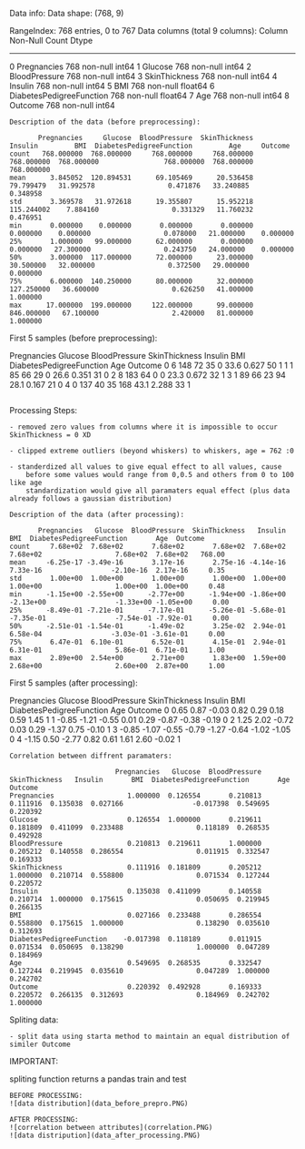 Data info: Data shape: (768, 9)

RangeIndex: 768 entries, 0 to 767
Data columns (total 9 columns):
   Column                    Non-Null Count  Dtype
---  ------                    --------------  -----
0   Pregnancies               768 non-null    int64
1   Glucose                   768 non-null    int64
2   BloodPressure             768 non-null    int64
3   SkinThickness             768 non-null    int64
4   Insulin                   768 non-null    int64
5   BMI                       768 non-null    float64
6   DiabetesPedigreeFunction  768 non-null    float64
7   Age                       768 non-null    int64
8   Outcome                   768 non-null    int64
~~~~~~~~~~~~~~~~~~~~~~~~~~~~~~~~~~~~~~~~~~~~~~~~~~~~~~~~~~~~~~~~~~~~~~~~~~~~~~~~~~~~~~~~~~~~~~~~~~~~~~~~~~~~~~~~~~~~~~~~~~~~~~~~~~~~~~
Description of the data (before preprocessing):

       Pregnancies     Glucose  BloodPressure  SkinThickness     Insulin         BMI  DiabetesPedigreeFunction         Age     Outcome
count   768.000000  768.000000     768.000000     768.000000  768.000000  768.000000                768.000000  768.000000  768.000000
mean      3.845052  120.894531      69.105469      20.536458   79.799479   31.992578                  0.471876   33.240885    0.348958
std       3.369578   31.972618      19.355807      15.952218  115.244002    7.884160                  0.331329   11.760232    0.476951
min       0.000000    0.000000       0.000000       0.000000    0.000000    0.000000                  0.078000   21.000000    0.000000
25%       1.000000   99.000000      62.000000       0.000000    0.000000   27.300000                  0.243750   24.000000    0.000000
50%       3.000000  117.000000      72.000000      23.000000   30.500000   32.000000                  0.372500   29.000000    0.000000
75%       6.000000  140.250000      80.000000      32.000000  127.250000   36.600000                  0.626250   41.000000    1.000000
max      17.000000  199.000000     122.000000      99.000000  846.000000   67.100000                  2.420000   81.000000    1.000000
~~~~~~~~~~~~~~~~~~~~~~~~~~~~~~~~~~~~~~~~~~~~~~~~~~~~~~~~~~~~~~~~~~~~~~~~~~~~~~~~~~~~~~~~~~~~~~~~~~~~~~~~~~~~~~~~~~~~~~~~~~~~~~~~~~~~~~
First 5 samples (before preprocessing):

   Pregnancies  Glucose  BloodPressure  SkinThickness  Insulin   BMI  DiabetesPedigreeFunction  Age  Outcome
0            6      148             72             35        0  33.6                     0.627   50        1
1            1       85             66             29        0  26.6                     0.351   31        0
2            8      183             64              0        0  23.3                     0.672   32        1
3            1       89             66             23       94  28.1                     0.167   21        0
4            0      137             40             35      168  43.1                     2.288   33        1
~~~~~~~~~~~~~~~~~~~~~~~~~~~~~~~~~~~~~~~~~~~~~~~~~~~~~~~~~~~~~~~~~~~~~~~~~~~~~~~~~~~~~~~~~~~~~~~~~~~~~~~~~~~~~~~~~~~~~~~~~~~~~~~~~~~~~~
~~~~~~~~~~~~~~~~~~~~~~~~~~~~~~~~~~~~~~~~~~~~~~~~~~~~~~~~~~~~~~~~~~~~~~~~~~~~~~~~~~~~~~~~~~~~~~~~~~~~~~~~~~~~~~~~~~~~~~~~~~~~~~~~~~~~~~
Processing Steps:

    - removed zero values from columns where it is impossible to occur SkinThickness = 0 XD

    - clipped extreme outliers (beyond whiskers) to whiskers, age = 762 :0

    - standerdized all values to give equal effect to all values, cause
        before some values would range from 0,0.5 and others from 0 to 100 like age
        standardization would give all paramaters equal effect (plus data already follows a gaussian distribution)
~~~~~~~~~~~~~~~~~~~~~~~~~~~~~~~~~~~~~~~~~~~~~~~~~~~~~~~~~~~~~~~~~~~~~~~~~~~~~~~~~~~~~~~~~~~~~~~~~~~~~~~~~~~~~~~~~~~~~~~~~~~~~~~~~~~~~~
Description of the data (after processing):

       Pregnancies   Glucose  BloodPressure  SkinThickness   Insulin       BMI  DiabetesPedigreeFunction       Age  Outcome
count     7.68e+02  7.68e+02       7.68e+02       7.68e+02  7.68e+02  7.68e+02                  7.68e+02  7.68e+02   768.00
mean     -6.25e-17 -3.49e-16       3.17e-16       2.75e-16 -4.14e-16  7.33e-16                 -2.10e-16  2.17e-16     0.35
std       1.00e+00  1.00e+00       1.00e+00       1.00e+00  1.00e+00  1.00e+00                  1.00e+00  1.00e+00     0.48
min      -1.15e+00 -2.55e+00      -2.77e+00      -1.94e+00 -1.86e+00 -2.13e+00                 -1.33e+00 -1.05e+00     0.00
25%      -8.49e-01 -7.21e-01      -7.17e-01      -5.26e-01 -5.68e-01 -7.35e-01                 -7.54e-01 -7.92e-01     0.00
50%      -2.51e-01 -1.54e-01      -1.49e-02       3.25e-02  2.94e-01  6.58e-04                 -3.03e-01 -3.61e-01     0.00
75%       6.47e-01  6.10e-01       6.52e-01       4.15e-01  2.94e-01  6.31e-01                  5.86e-01  6.71e-01     1.00
max       2.89e+00  2.54e+00       2.71e+00       1.83e+00  1.59e+00  2.68e+00                  2.60e+00  2.87e+00     1.00
~~~~~~~~~~~~~~~~~~~~~~~~~~~~~~~~~~~~~~~~~~~~~~~~~~~~~~~~~~~~~~~~~~~~~~~~~~~~~~~~~~~~~~~~~~~~~~~~~~~~~~~~~~~~~~~~~~~~~~~~~~~~~~~~~~~~~~
First 5 samples (after processing):

Pregnancies  Glucose  BloodPressure  SkinThickness  Insulin   BMI  DiabetesPedigreeFunction   Age  Outcome
0         0.65     0.87          -0.03           0.82     0.29  0.18                      0.59  1.45        1
1        -0.85    -1.21          -0.55           0.01     0.29 -0.87                     -0.38 -0.19        0
2         1.25     2.02          -0.72           0.03     0.29 -1.37                      0.75 -0.10        1
3        -0.85    -1.07          -0.55          -0.79    -1.27 -0.64                     -1.02 -1.05        0
4        -1.15     0.50          -2.77           0.82     0.61  1.61                      2.60 -0.02        1
~~~~~~~~~~~~~~~~~~~~~~~~~~~~~~~~~~~~~~~~~~~~~~~~~~~~~~~~~~~~~~~~~~~~~~~~~~~~~~~~~~~~~~~~~~~~~~~~~~~~~~~~~~~~~~~~~~~~~~~~~~~~~~~~~~~~~~
Correlation between diffrent paramaters:

                          Pregnancies   Glucose  BloodPressure  SkinThickness   Insulin       BMI  DiabetesPedigreeFunction       Age   Outcome
Pregnancies                  1.000000  0.126554       0.210813       0.111916  0.135038  0.027166                 -0.017398  0.549695  0.220392
Glucose                      0.126554  1.000000       0.219611       0.181809  0.411099  0.233488                  0.118189  0.268535  0.492928
BloodPressure                0.210813  0.219611       1.000000       0.205212  0.140558  0.286554                  0.011915  0.332547  0.169333
SkinThickness                0.111916  0.181809       0.205212       1.000000  0.210714  0.558800                  0.071534  0.127244  0.220572
Insulin                      0.135038  0.411099       0.140558       0.210714  1.000000  0.175615                  0.050695  0.219945  0.266135
BMI                          0.027166  0.233488       0.286554       0.558800  0.175615  1.000000                  0.138290  0.035610  0.312693
DiabetesPedigreeFunction    -0.017398  0.118189       0.011915       0.071534  0.050695  0.138290                  1.000000  0.047289  0.184969
Age                          0.549695  0.268535       0.332547       0.127244  0.219945  0.035610                  0.047289  1.000000  0.242702
Outcome                      0.220392  0.492928       0.169333       0.220572  0.266135  0.312693                  0.184969  0.242702  1.000000
~~~~~~~~~~~~~~~~~~~~~~~~~~~~~~~~~~~~~~~~~~~~~~~~~~~~~~~~~~~~~~~~~~~~~~~~~~~~~~~~~~~~~~~~~~~~~~~~~~~~~~~~~~~~~~~~~~~~~~~~~~~~~~~~~~~~~~
Spliting data:

    - split data using starta method to maintain an equal distribution of similer Outcome

IMPORTANT:

spliting function returns a pandas train and test
~~~~~~~~~~~~~~~~~~~~~~~~~~~~~~~~~~~~~~~~~~~~~~~~~~~~~~~~~~~~~~~~~~~~~~~~~~~~~~~~~~~~~~~~~~~~~~~~~~~~~~~~~~~~~~~~~~~~~~~~~~~~~~~~~~~~~~
BEFORE PROCESSING:
![data distribution](data_before_prepro.PNG)

AFTER PROCESSING:
![correlation between attributes](correlation.PNG)
![data distripution](data_after_processing.PNG)
